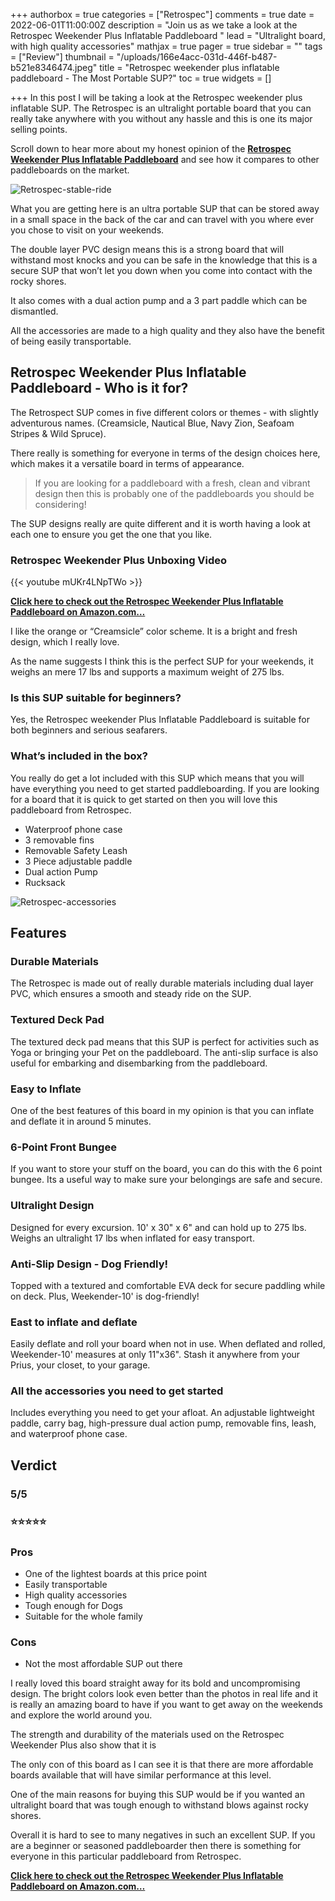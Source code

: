 +++
authorbox = true
categories = ["Retrospec"]
comments = true
date = 2022-06-01T11:00:00Z
description = "Join us as we take a look at the Retrospec Weekender Plus Inflatable Paddleboard "
lead = "Ultralight board, with high quality accessories"
mathjax = true
pager = true
sidebar = ""
tags = ["Review"]
thumbnail = "/uploads/166e4acc-031d-446f-b487-b521e8346474.jpeg"
title = "Retrospec weekender plus inflatable paddleboard - The Most Portable SUP?"
toc = true
widgets = []

+++
In this post I will be taking a look at the Retrospec weekender plus inflatable SUP.  The Retrospec is an ultralight portable board that you can really take anywhere with you without any hassle and this is one its major selling points.

Scroll down to hear more about my honest opinion of the [**Retrospec Weekender Plus Inflatable Paddleboard**](https://www.amazon.com/Retrospec-Weekender-Inflatable-Paddleboard-Adjustable/dp/B08XN58RX8?th=1&linkCode=ll1&tag=paddleboardmaster-20&linkId=fb19e552969f5111bb88dfe3b939d2a3&language=en_US&ref_=as_li_ss_tl) and see how it compares to other paddleboards on the market.

![Retrospec-stable-ride](/uploads/8b23e4b8-586c-46d6-9348-9eb45516fefe.jpeg "Retrospec-stable-ride")

What you are getting here is an ultra portable SUP that can be stored away in a small space in the back of the car and can travel with you where ever you chose to visit on your weekends.

The double layer PVC design means this is a strong board that will withstand most knocks and you can be safe in the knowledge that this is a secure SUP that won’t let you down when you come into contact with the rocky shores.

It also comes with a dual action pump and a 3 part paddle  which can be dismantled.

All the accessories are made to a high quality and they also have the benefit of being easily transportable.

## Retrospec Weekender Plus Inflatable Paddleboard - Who is it for?

The Retrospect SUP comes in five different colors or themes - with slightly adventurous names. (Creamsicle, Nautical Blue, Navy Zion, Seafoam Stripes & Wild Spruce).

There really is something for everyone in terms of the design choices here, which makes it a versatile board in terms of appearance.

> If you are looking for a paddleboard with a fresh, clean and vibrant design then this is probably one of the paddleboards you should be considering!

The SUP designs really are quite different and it is worth having a look at each one to ensure you get the one that you like.

### Retrospec Weekender Plus Unboxing Video

{{< youtube mUKr4LNpTWo >}}

[**Click here to check out the Retrospec Weekender Plus Inflatable Paddleboard on Amazon.com…**](https://www.amazon.com/Retrospec-Weekender-Inflatable-Paddleboard-Adjustable/dp/B08XN58RX8?th=1&linkCode=ll1&tag=paddleboardmaster-20&linkId=fb19e552969f5111bb88dfe3b939d2a3&language=en_US&ref_=as_li_ss_tl)

I like the orange or “Creamsicle” color scheme.  It is a bright and fresh design, which I really love.

As the name suggests I think this is the perfect SUP for your weekends, it weighs an mere 17 lbs and supports a maximum weight of 275 lbs.

### Is this SUP suitable for beginners?

Yes, the Retrospec weekender Plus Inflatable Paddleboard is suitable for both beginners and serious seafarers.

### What’s included in the box?

You really do get a lot included with this SUP which means that you will have everything you need to get started paddleboarding.  If you are looking for a board that it is quick to get started on then you will love this paddleboard from Retrospec.

* Waterproof phone case
* 3 removable fins
* Removable Safety Leash
* 3 Piece adjustable paddle
* Dual action Pump
* Rucksack

![Retrospec-accessories](/uploads/80754521-2a62-4271-bccb-7b1396666a49.jpeg "Retrospec-accessories")

## Features

### Durable Materials

The Retrospec is made out of really durable materials including dual layer PVC, which ensures a smooth and steady ride on the SUP.

### Textured Deck Pad

The textured deck pad means that this SUP is perfect for activities such as Yoga or bringing your Pet on the paddleboard.  The anti-slip surface is also useful for embarking and disembarking from the paddleboard.

### Easy to Inflate

One of the best features of this board in my opinion is that you can inflate and deflate it in around 5 minutes.

### 6-Point Front Bungee

If you want to store your stuff on the board, you can do this with the 6 point bungee.  Its a useful way to make sure your belongings are safe and secure.

### Ultralight Design

Designed for every excursion. 10' x 30" x 6" and can hold up to 275 lbs. Weighs an ultralight 17 lbs when inflated for easy transport.

### Anti-Slip Design - Dog Friendly!

Topped with a textured and comfortable EVA deck for secure paddling while on deck. Plus, Weekender-10' is dog-friendly!

### East to inflate and deflate

Easily deflate and roll your board when not in use. When deflated and rolled, Weekender-10' measures at only 11"x36". Stash it anywhere from your Prius, your closet, to your garage.

### All the accessories you need to get started

Includes everything you need to get your afloat. An adjustable lightweight paddle, carry bag, high-pressure dual action pump, removable fins, leash, and waterproof phone case.

## Verdict

### 5/5

### ⭐⭐⭐⭐⭐

### Pros

* One of the lightest boards at this price point
* Easily transportable
* High quality accessories
* Tough enough for Dogs
* Suitable for the whole family

### Cons

* Not the most affordable SUP out there

I really loved this board straight away for its bold and uncompromising design.  The bright colors look even better than the photos in real life and it is really an amazing board to have if you want to get away on the weekends and explore the world around you.

The strength and durability of the materials used on the Retrospec Weekender Plus also show that it is

The only con of this board as I can see it is that there are more affordable boards available that will have similar performance at this level.

One of the main reasons for buying this SUP would be if you wanted an ultralight board that was tough enough to withstand blows against rocky shores.

Overall it is hard to see to many negatives in such an excellent SUP.  If you are a beginner or seasoned paddleboarder then there is something for everyone in this particular paddleboard from Retrospec.

[**Click here to check out the Retrospec Weekender Plus Inflatable Paddleboard on Amazon.com…**](https://www.amazon.com/Retrospec-Weekender-Inflatable-Paddleboard-Adjustable/dp/B08XN58RX8?th=1&linkCode=ll1&tag=paddleboardmaster-20&linkId=fb19e552969f5111bb88dfe3b939d2a3&language=en_US&ref_=as_li_ss_tl)